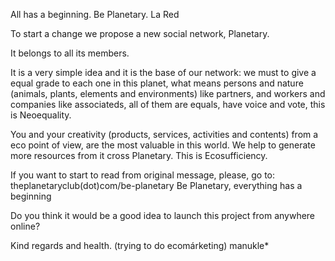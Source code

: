 All has a beginning. Be Planetary. La Red

To start a change we propose a new social network, Planetary.

It belongs to all its members.

It is a very simple idea and it is the base of our network: we must to give a equal grade to each one in this planet, what means persons and nature (animals, plants, elements and environments) like partners, and workers and companies like associateds, all of them are equals, have voice and vote, this is Neoequality.

You and your creativity (products, services, activities and contents) from a eco point of view, are the most valuable in this world. We help to generate more resources from it cross Planetary. This is Ecosufficiency.

If you want to start to read from original message, please, go to:
theplanetaryclub(dot)com/be-planetary
Be Planetary, everything has a beginning

Do you think it would be a good idea to launch this project from anywhere online?

Kind regards and health.
(trying to do ecomárketing)
manukle*
